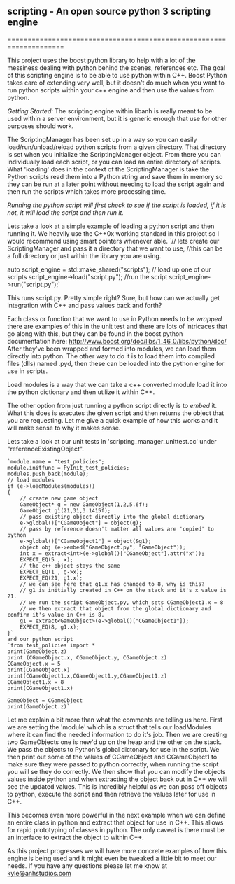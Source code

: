 ## scripting - An open source python 3 scripting engine ##
====================================================================

This project uses the boost python library to help with a lot of the messiness dealing with python behind the scenes, references etc.
The goal of this scripting engine is to be able to use python within C++. Boost Python takes care of extending very well, but it doesn't
do much when you want to run python scripts within your c++ engine and then use the values from python.

*Getting Started:*
The scripting engine within libanh is really meant to be used within a server environment, but it is generic enough that use for other purposes should work.

The ScriptingManager has been set up in a way so you can easily load/run/unload/reload python scripts from a given directory. That directory
is set when you initialize the ScriptingManager object. From there you can individually load each script, or you can load an entire directory of scripts.
What 'loading' does in the context of the ScriptingManager is take the Python scripts read them into a Python string and save them in memory so they
can be run at a later point without needing to load the script again and then run the scripts which takes more processing time. 

*Running the python script will first check to see if the script is loaded, if it is not, it will load the script and then run it.*

Lets take a look at a simple example of loading a python script and then running it.
We heavily use the C++0x working standard in this project so I would recommend using smart pointers whenever able.
`// lets create our ScriptingManager and pass it a directory that we want to use, 
//this can be a full directory or just within the library you are using.

auto script_engine = std::make_shared<ScriptingManager>("scripts");
// load up one of our scripts
script_engine->load("script.py");
//run the script
script_engine->run("script.py");`

This runs script.py. Pretty simple right? Sure, but how can we actually get integration with C++ and pass values back and forth?

Each class or function that we want to use in Python needs to be *wrapped* there are examples of this in the unit test and there are
lots of intricaces that go along with this, but they can be found in the boost python documentation here: http://www.boost.org/doc/libs/1_46_0/libs/python/doc/
After they've been wrapped and formed into modules, we can load them directly into python. The other way to do it is to load them into compiled
files (dlls) named .pyd, then these can be loaded into the python engine for use in scripts.

Load modules is a way that we can take a c++ converted module load it into the python dictionary and then utilize it within C++.

The other option from just running a python script directly is to *embed* it. What this does is executes the given script and then returns the object
that you are requesting. Let me give a quick example of how this works and it will make sense to why it makes sense.

Lets take a look at our unit tests in 'scripting_manager_unittest.cc' under "referenceExistingObject".

	`module.name = "test_policies";
    module.initfunc = PyInit_test_policies;
    modules.push_back(module);
    // load modules
    if (e->loadModules(modules))
    {
        // create new game object
        GameObject* g = new GameObject(1,2,5.6f);
        GameObject g1(21,31,3.1415f);
        // pass existing object directly into the global dictionary
        e->global()["CGameObject"] = object(g);
        // pass by reference doesn't matter all values are 'copied' to python
        e->global()["CGameObject1"] = object(&g1);
        object obj (e->embed("GameObject.py", "GameObject"));
        int x = extract<int>(e->global()["CGameObject"].attr("x"));
        EXPECT_EQ(5 , x);
        // the c++ object stays the same
        EXPECT_EQ(1 , g->x);
        EXPECT_EQ(21, g1.x);
        // we can see here that g1.x has changed to 8, why is this?
        // g1 is initially created in C++ on the stack and it's x value is 21.
        // we run the script GameObject.py, which sets CGameObject1.x = 8
        // we then extract that object from the global dictionary and confirm it's value in C++ is 8.
        g1 = extract<GameObject>(e->global()["CGameObject1"]);
        EXPECT_EQ(8, g1.x);
    }`
	and our python script
	`from test_policies import *
	print(GameObject.z)
	print (CGameObject.x, CGameObject.y, CGameObject.z)
	CGameObject.x = 5
	print(CGameObject.x)
	print(CGameObject1.x,CGameObject1.y,CGameObject1.z)
	CGameObject1.x = 8
	print(CGameObject1.x)

	GameObject = CGameObject
	print(GameObject.z)`
	
Let me explain a bit more than what the comments are telling us here. First we are setting the 'module' which is a struct that tells our loadModules
where it can find the needed information to do it's job. Then we are creating two GameObjects one is new'd up on the heap and the other on the stack.
We pass the objects to Python's global dictonary for use in the script. We then print out some of the values of CGameObject and CGameObject1 to make
sure they were passed to python correctly, when running the script you will se they do correctly. We then show that you can modify the objects values
inside python and when extracting the object back out in C++ we will see the updated values. This is incredibly helpful as we can pass off objects
to python, execute the script and then retrieve the values later for use in C++.

This becomes even more powerful in the next example when we can define an entire class in python and extract that object for use in C++. This allows
for rapid prototyping of classes in python. The only caveat is there must be an interface to extract the object to within C++.

As this project progresses we will have more concrete examples of how this engine is being used and it might even be tweaked a little bit to meet
our needs. If you have any questions please let me know at kyle@anhstudios.com


[Galaxy]: http://anhstudios.com/galaxy/
[project website]: http://swganh.com/